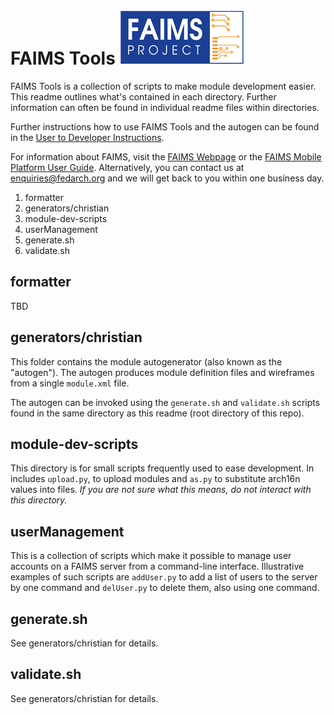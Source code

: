 # FAIMS Tools                                          ![alt text](https://github.com/FAIMS/faimsWebsite/blob/master/images/FAIMS-Med-BO.png "FAIMS Logo")

FAIMS Tools is a collection of scripts to make module development easier. This readme outlines what's contained in each directory. Further information can often be found in individual readme files within directories. 

Further instructions how to use FAIMS Tools and the autogen can be found in the [User to Developer Instructions](https://github.com/FAIMS/UserToDev/blob/master/UserToDev.pdf). 

For information about FAIMS, visit the [FAIMS Webpage](https://www.fedarch.org/) or the [FAIMS Mobile Platform User Guide](https://faimsproject.atlassian.net/wiki/spaces/MobileUser/pages/4784159/Introduction).
Alternatively, you can contact us at enquiries@fedarch.org and we will get back to you within one business day.

1. formatter	
2. generators/christian	
3. module-dev-scripts	
4. userManagement
5. generate.sh	
6. validate.sh


## formatter 
TBD


## generators/christian

This folder contains the module autogenerator (also known as the "autogen"). The autogen produces
module definition files and wireframes from a single `module.xml` file.

The autogen can be invoked using the `generate.sh` and `validate.sh` scripts
found in the same directory as this readme (root directory of this repo).

## module-dev-scripts

This directory is for small scripts frequently used to ease development. In
includes `upload.py`, to upload modules and `as.py` to substitute arch16n values
into files. *If you are not sure what this means, do not interact with this directory.*

## userManagement

This is a collection of scripts which make it possible to manage user accounts
on a FAIMS server from a command-line interface. Illustrative examples of such
scripts are `addUser.py` to add a list of users to the server by one command and `delUser.py` to delete them, also using one command.

## generate.sh	
See generators/christian for details.

## validate.sh
See generators/christian for details.
